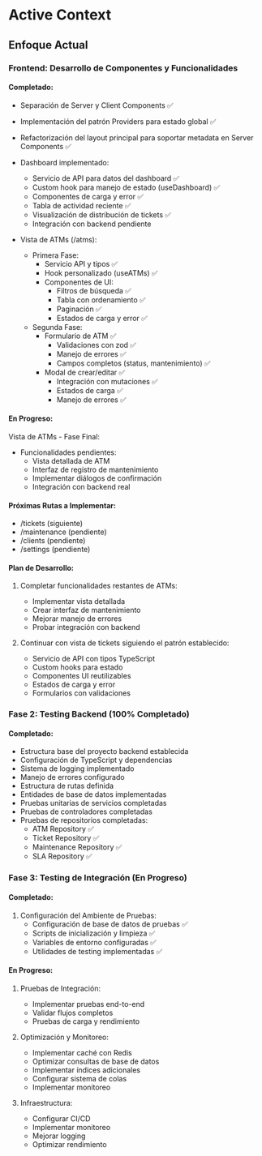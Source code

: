 # Active Context

## Enfoque Actual

### Frontend: Desarrollo de Componentes y Funcionalidades

#### Completado:

- Separación de Server y Client Components ✅
- Implementación del patrón Providers para estado global ✅
- Refactorización del layout principal para soportar metadata en Server Components ✅

- Dashboard implementado:

  - Servicio de API para datos del dashboard ✅
  - Custom hook para manejo de estado (useDashboard) ✅
  - Componentes de carga y error ✅
  - Tabla de actividad reciente ✅
  - Visualización de distribución de tickets ✅
  - Integración con backend pendiente

- Vista de ATMs (/atms):
  - Primera Fase:
    - Servicio API y tipos ✅
    - Hook personalizado (useATMs) ✅
    - Componentes de UI:
      - Filtros de búsqueda ✅
      - Tabla con ordenamiento ✅
      - Paginación ✅
      - Estados de carga y error ✅
  - Segunda Fase:
    - Formulario de ATM ✅
      - Validaciones con zod ✅
      - Manejo de errores ✅
      - Campos completos (status, mantenimiento) ✅
    - Modal de crear/editar ✅
      - Integración con mutaciones ✅
      - Estados de carga ✅
      - Manejo de errores ✅

#### En Progreso:

Vista de ATMs - Fase Final:

- Funcionalidades pendientes:
  - Vista detallada de ATM
  - Interfaz de registro de mantenimiento
  - Implementar diálogos de confirmación
  - Integración con backend real

#### Próximas Rutas a Implementar:

- /tickets (siguiente)
- /maintenance (pendiente)
- /clients (pendiente)
- /settings (pendiente)

#### Plan de Desarrollo:

1. Completar funcionalidades restantes de ATMs:

   - Implementar vista detallada
   - Crear interfaz de mantenimiento
   - Mejorar manejo de errores
   - Probar integración con backend

2. Continuar con vista de tickets siguiendo el patrón establecido:
   - Servicio de API con tipos TypeScript
   - Custom hooks para estado
   - Componentes UI reutilizables
   - Estados de carga y error
   - Formularios con validaciones

### Fase 2: Testing Backend (100% Completado)

#### Completado:

- Estructura base del proyecto backend establecida
- Configuración de TypeScript y dependencias
- Sistema de logging implementado
- Manejo de errores configurado
- Estructura de rutas definida
- Entidades de base de datos implementadas
- Pruebas unitarias de servicios completadas
- Pruebas de controladores completadas
- Pruebas de repositorios completadas:
  - ATM Repository ✅
  - Ticket Repository ✅
  - Maintenance Repository ✅
  - SLA Repository ✅

### Fase 3: Testing de Integración (En Progreso)

#### Completado:

1. Configuración del Ambiente de Pruebas:
   - Configuración de base de datos de pruebas ✅
   - Scripts de inicialización y limpieza ✅
   - Variables de entorno configuradas ✅
   - Utilidades de testing implementadas ✅

#### En Progreso:

1. Pruebas de Integración:

   - Implementar pruebas end-to-end
   - Validar flujos completos
   - Pruebas de carga y rendimiento

2. Optimización y Monitoreo:

   - Implementar caché con Redis
   - Optimizar consultas de base de datos
   - Implementar índices adicionales
   - Configurar sistema de colas
   - Implementar monitoreo

3. Infraestructura:
   - Configurar CI/CD
   - Implementar monitoreo
   - Mejorar logging
   - Optimizar rendimiento
